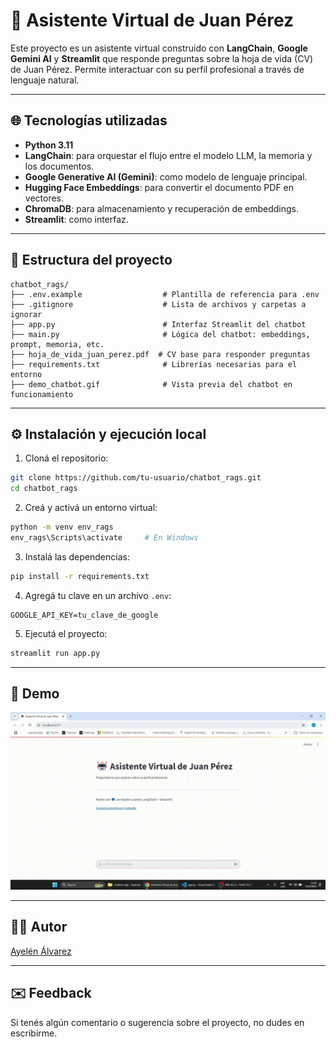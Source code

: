 # 🤖 Asistente Virtual de Juan Pérez

Este proyecto es un asistente virtual construido con **LangChain**, **Google Gemini AI** y **Streamlit** que responde preguntas sobre la hoja de vida (CV) de Juan Pérez. Permite interactuar con su perfil profesional a través de lenguaje natural.

---

## 🌐 Tecnologías utilizadas

- **Python 3.11**
- **LangChain**: para orquestar el flujo entre el modelo LLM, la memoria y los documentos.
- **Google Generative AI (Gemini)**: como modelo de lenguaje principal.
- **Hugging Face Embeddings**: para convertir el documento PDF en vectores.
- **ChromaDB**: para almacenamiento y recuperación de embeddings.
- **Streamlit**: como interfaz.

---

## 📁 Estructura del proyecto

```
chatbot_rags/
├── .env.example                  # Plantilla de referencia para .env
├── .gitignore                    # Lista de archivos y carpetas a ignorar
├── app.py                        # Interfaz Streamlit del chatbot
├── main.py                       # Lógica del chatbot: embeddings, prompt, memoria, etc.
├── hoja_de_vida_juan_perez.pdf  # CV base para responder preguntas
├── requirements.txt              # Librerías necesarias para el entorno
├── demo_chatbot.gif              # Vista previa del chatbot en funcionamiento
```

---

## ⚙️ Instalación y ejecución local

1. Cloná el repositorio:
```bash
git clone https://github.com/tu-usuario/chatbot_rags.git
cd chatbot_rags
```

2. Creá y activá un entorno virtual:
```bash
python -m venv env_rags
env_rags\Scripts\activate     # En Windows
```

3. Instalá las dependencias:
```bash
pip install -r requirements.txt
```

4. Agregá tu clave en un archivo `.env`:
```
GOOGLE_API_KEY=tu_clave_de_google
```

5. Ejecutá el proyecto:
```bash
streamlit run app.py
```

---

## 🎥 Demo 

![Demo](https://github.com/alvarezayelen11/chatbot_rags/blob/master/demo_chatbot.gif)

---

## 🧑‍💻 Autor

[Ayelén Álvarez](https://www.linkedin.com/in/-ayelen-alvarez/)

---

## ✉️ Feedback

Si tenés algún comentario o sugerencia sobre el proyecto, no dudes en escribirme.
